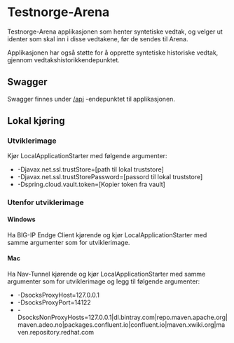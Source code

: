 # Testnorge-Arena

Testnorge-Arena applikasjonen som henter syntetiske vedtak, og velger ut identer som skal inn i disse vedtakene, før de sendes til Arena.

Applikasjonen har også støtte for å opprette syntetiske historiske vedtak, gjennom vedtakshistorikkendepunktet.

## Swagger
Swagger finnes under [/api](https://testnorge-arena.nais.preprod.local/api) -endepunktet til applikasjonen.

## Lokal kjøring
   
### Utviklerimage
Kjør LocalApplicationStarter med følgende argumenter:
 - -Djavax.net.ssl.trustStore=[path til lokal truststore]
 - -Djavax.net.ssl.trustStorePassword=[passord til lokal truststore]
 - -Dspring.cloud.vault.token=[Kopier token fra vault]
    
### Utenfor utviklerimage

#### Windows
Ha BIG-IP Endge Client kjørende og kjør LocalApplicationStarter med samme argumenter som for utviklerimage.
    
#### Mac
Ha Nav-Tunnel kjørende og kjør LocalApplicationStarter med samme argumenter som for utviklerimage og legg til følgende argumenter:
- -DsocksProxyHost=127.0.0.1
- -DsocksProxyPort=14122
- -DsocksNonProxyHosts=127.0.0.1|dl.bintray.com|repo.maven.apache.org|maven.adeo.no|packages.confluent.io|confluent.io|maven.xwiki.org|maven.repository.redhat.com
    